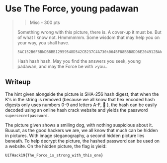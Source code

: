 # Use The Force, young padawan
> > Misc - 300 pts
>
> Something wrong with this picture, there is. A cover-up it must be. But of what I know not. Hmmmmmm.
> Some wisdom that may help you on your way, you shall have.
>
>```
>5AC152B6F8BkDB8BB12959548D542CB237C4A730k064BF88BBB8DD6E204912BAkAD
>```
>
>Hash hash hash. May you find the answers you seek, young padawan, and may the Force be with >you..


## Writeup

The hint given alongside the picture is SHA-256 hash digest, that when the K's in the string is removed (because we all know that hex encoded hash digests only uses numbers 0-9 and letters A-F, :information_desk_person: ), the hash can be easily decoded using an online hash crack website and yields the password ``supersecretpassword``.

The picture given shows a smiling dog, with nothing suspicious about it. Buuuut, as the good hackers we are, we all know that much can be hidden in pictures. With image steganography, a second hidden picture lies beneath. To help decrypt the picture, the hashed password can be used on a website. On the hidden picture, the flag is yield:

``UiTHack19{The_Force_is_strong_with_this_one}``
